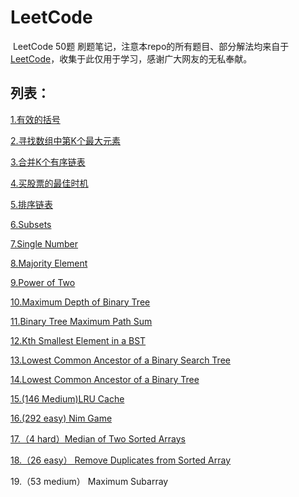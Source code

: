 # LeetCode
​		LeetCode 50题 刷题笔记，注意本repo的所有题目、部分解法均来自于[LeetCode](https://leetcode-cn.com/problemset/all/)，收集于此仅用于学习，感谢广大网友的无私奉献。

## 列表：

[1.有效的括号](https://github.com/JessonKang/LeetCode-50-/blob/master/Task%201%EF%BC%9A%E6%9C%89%E6%95%88%E7%9A%84%E6%8B%AC%E5%8F%B7.md)

[2.寻找数组中第K个最大元素](https://github.com/JessonKang/LeetCode-50-/blob/master/Task%202%EF%BC%9A215.%20%E6%95%B0%E7%BB%84%E4%B8%AD%E7%9A%84%E7%AC%ACK%E4%B8%AA%E6%9C%80%E5%A4%A7%E5%85%83%E7%B4%A0.md)

[3.合并K个有序链表](https://github.com/JessonKang/LeetCode-50-/blob/master/Task%203%EF%BC%9A23.%20%E5%90%88%E5%B9%B6K%E4%B8%AA%E6%8E%92%E5%BA%8F%E9%93%BE%E8%A1%A8.md)

[4.买股票的最佳时机](https://github.com/JessonKang/LeetCode-50-/blob/master/Task%204%EF%BC%9A122.%20%E4%B9%B0%E5%8D%96%E8%82%A1%E7%A5%A8%E7%9A%84%E6%9C%80%E4%BD%B3%E6%97%B6%E6%9C%BA%20II.md)

[5.排序链表](https://github.com/JessonKang/LeetCode-50-/blob/master/Task%205%EF%BC%9A148.%20%E6%8E%92%E5%BA%8F%E9%93%BE%E8%A1%A8.md)

[6.Subsets](https://github.com/JessonKang/LeetCode-50-/blob/master/Task%206%EF%BC%9ASubsets.md)

[7.Single Number](https://github.com/JessonKang/LeetCode-50-/blob/master/Task%207%EF%BC%9A136.%20Single%20Number.md)

[8.Majority Element](https://github.com/JessonKang/LeetCode-50-/blob/master/Task%208%EF%BC%9A169.%20Majority%20Element.md)

[9.Power of Two](https://github.com/JessonKang/LeetCode-50-/blob/master/Task%209%EF%BC%9APower%20of%20Two.md)

[10.Maximum Depth of Binary Tree](https://github.com/JessonKang/LeetCode-50-/blob/master/Task%2010%EF%BC%9A104.%20Maximum%20Depth%20of%20Binary%20Tree.md)

[11.Binary Tree Maximum Path Sum](https://github.com/JessonKang/LeetCode-50-/blob/master/Task%2011%EF%BC%9A124.%20Binary%20Tree%20Maximum%20Path%20Sum.md)

[12.Kth Smallest Element in a BST](https://github.com/JessonKang/LeetCode-50-/blob/master/Task%2012%EF%BC%9A230.%20Kth%20Smallest%20Element%20in%20a%20BST.md)

[13.Lowest Common Ancestor of a Binary Search Tree](https://github.com/JessonKang/LeetCode-50-/blob/master/task%2013-50/Task%2013%EF%BC%9A235.%20Lowest%20Common%20Ancestor%20of%20a%20Binary%20Search%20Tree.md)

[14.Lowest Common Ancestor of a Binary Tree](https://github.com/JessonKang/LeetCode-50-/blob/master/task%2013-50/Task%2014%EF%BC%9A236.%20Lowest%20Common%20Ancestor%20of%20a%20Binary%20Tree.md)

[15.(146 Medium)LRU Cache](https://github.com/JessonKang/LeetCode-50-/blob/master/task%2013-50/task%2015%EF%BC%88M%EF%BC%89%EF%BC%9A%20146.%20LRU%20Cache.md)

[16.(292 easy) Nim Game](https://github.com/JessonKang/LeetCode-50-/blob/master/task%2013-50/Task%2016%EF%BC%9A292.%20Nim%20Game.md)

[17.（4 hard）Median of Two Sorted Arrays](https://github.com/JessonKang/LeetCode-50-/blob/master/task%2013-50/Task%2017%EF%BC%9A4.%20Median%20of%20Two%20Sorted%20Arrays.md)

[18.（26 easy） Remove Duplicates from Sorted Array](https://github.com/JessonKang/LeetCode-50-/blob/master/task%2013-50/Task%2018%EF%BC%9A26.%EF%BC%88easy%EF%BC%89%20Remove%20Duplicates%20from%20Sorted%20Array.md)

19.（53 medium） Maximum Subarray